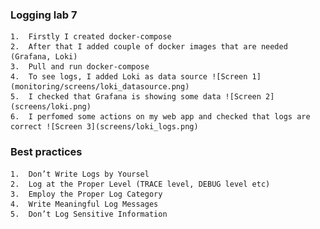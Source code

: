 ### Logging lab 7

    1.  Firstly I created docker-compose
    2.  After that I added couple of docker images that are needed (Grafana, Loki)
    3.  Pull and run docker-compose 
    4.  To see logs, I added Loki as data source ![Screen 1](monitoring/screens/loki_datasource.png)
    5.  I checked that Grafana is showing some data ![Screen 2](screens/loki.png)
    6.  I perfomed some actions on my web app and checked that logs are correct ![Screen 3](screens/loki_logs.png)
    
    
### Best practices
    1.  Don’t Write Logs by Yoursel
    2.  Log at the Proper Level (TRACE level, DEBUG level etc)
    3.  Employ the Proper Log Category
    4.  Write Meaningful Log Messages
    5.  Don’t Log Sensitive Information
   
